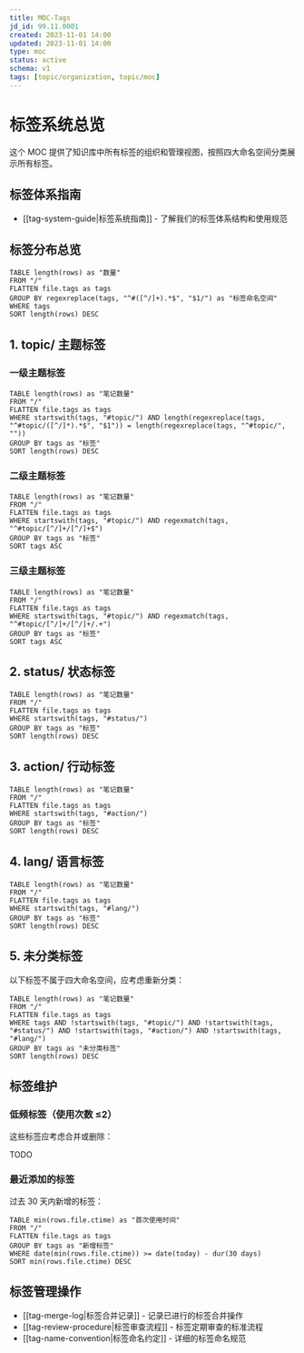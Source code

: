 ```yaml
---
title: MOC-Tags
jd_id: 99.11.0001
created: 2023-11-01 14:00
updated: 2023-11-01 14:00
type: moc
status: active
schema: v1
tags: [topic/organization, topic/moc]
---
```


# 标签系统总览

这个 MOC 提供了知识库中所有标签的组织和管理视图，按照四大命名空间分类展示所有标签。

## 标签体系指南

- [[tag-system-guide|标签系统指南]] - 了解我们的标签体系结构和使用规范

## 标签分布总览

```dataview
TABLE length(rows) as "数量"
FROM "/"
FLATTEN file.tags as tags
GROUP BY regexreplace(tags, "^#([^/]+).*$", "$1/") as "标签命名空间"
WHERE tags
SORT length(rows) DESC
```

## 1. topic/ 主题标签

### 一级主题标签

```dataview
TABLE length(rows) as "笔记数量"
FROM "/"
FLATTEN file.tags as tags
WHERE startswith(tags, "#topic/") AND length(regexreplace(tags, "^#topic/([^/]*).*$", "$1")) = length(regexreplace(tags, "^#topic/", ""))
GROUP BY tags as "标签"
SORT length(rows) DESC
```

### 二级主题标签

```dataview
TABLE length(rows) as "笔记数量"
FROM "/"
FLATTEN file.tags as tags
WHERE startswith(tags, "#topic/") AND regexmatch(tags, "^#topic/[^/]+/[^/]+$")
GROUP BY tags as "标签"
SORT tags ASC
```

### 三级主题标签

```dataview
TABLE length(rows) as "笔记数量"
FROM "/"
FLATTEN file.tags as tags
WHERE startswith(tags, "#topic/") AND regexmatch(tags, "^#topic/[^/]+/[^/]+/.+")
GROUP BY tags as "标签"
SORT tags ASC
```

## 2. status/ 状态标签

```dataview
TABLE length(rows) as "笔记数量"
FROM "/"
FLATTEN file.tags as tags
WHERE startswith(tags, "#status/")
GROUP BY tags as "标签"
SORT length(rows) DESC
```

## 3. action/ 行动标签

```dataview
TABLE length(rows) as "笔记数量"
FROM "/"
FLATTEN file.tags as tags
WHERE startswith(tags, "#action/")
GROUP BY tags as "标签"
SORT length(rows) DESC
```

## 4. lang/ 语言标签

```dataview
TABLE length(rows) as "笔记数量"
FROM "/"
FLATTEN file.tags as tags
WHERE startswith(tags, "#lang/")
GROUP BY tags as "标签"
SORT length(rows) DESC
```

## 5. 未分类标签

以下标签不属于四大命名空间，应考虑重新分类：

```dataview
TABLE length(rows) as "笔记数量"
FROM "/"
FLATTEN file.tags as tags
WHERE tags AND !startswith(tags, "#topic/") AND !startswith(tags, "#status/") AND !startswith(tags, "#action/") AND !startswith(tags, "#lang/")
GROUP BY tags as "未分类标签"
SORT length(rows) DESC
```

## 标签维护

### 低频标签（使用次数 ≤2）

这些标签应考虑合并或删除：

TODO

### 最近添加的标签

过去 30 天内新增的标签：

```dataview
TABLE min(rows.file.ctime) as "首次使用时间"
FROM "/"
FLATTEN file.tags as tags
GROUP BY tags as "新增标签"
WHERE date(min(rows.file.ctime)) >= date(today) - dur(30 days)
SORT min(rows.file.ctime) DESC
```

## 标签管理操作

- [[tag-merge-log|标签合并记录]] - 记录已进行的标签合并操作
- [[tag-review-procedure|标签审查流程]] - 标签定期审查的标准流程
- [[tag-name-convention|标签命名约定]] - 详细的标签命名规范
